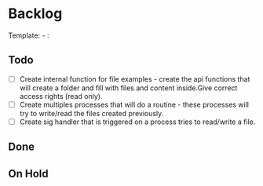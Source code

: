 # Backlog

Template: <Task Name> - <Task Description> : <Task Owner>

## Todo

- [ ] Create internal function for file examples - create the api functions that will create a folder and fill with files and content inside.Give correct access rights (read only).
- [ ] Create multiples processes that will do a routine - these processes will try to write/read the files created previously.
- [ ] Create sig handler that is triggered on a process tries to read/write a file.

## Done

## On Hold